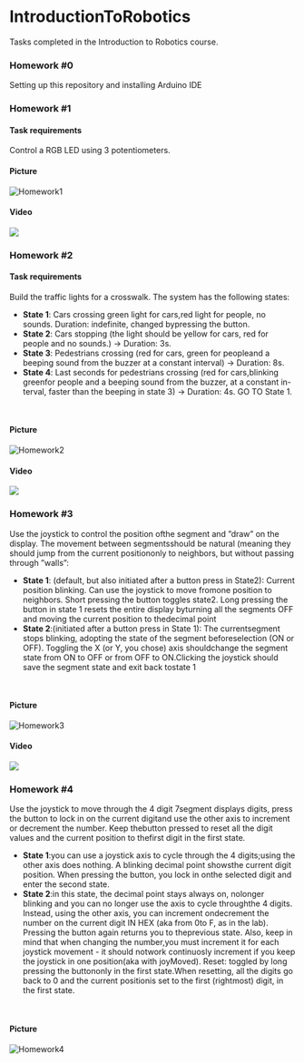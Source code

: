 # IntroductionToRobotics
Tasks completed in the Introduction to Robotics course.

### Homework #0
Setting up this repository and installing Arduino IDE

### Homework #1

#### Task requirements
Control a RGB LED using 3 potentiometers.

#### Picture
![Homework1](assets/Homework1-IntroductionToRobotics.jpeg)

#### Video
<a href =  "https://www.youtube.com/shorts/155iOZfabvE"><img src = "assets/Homework1-IntroductionToRobotics.jpeg"></a>

### Homework #2

#### Task requirements
Build  the  traffic  lights  for  a  crosswalk. The system has the following states:
  - **State 1**: Cars crossing  green light for cars,red  light  for  people,  no  sounds.   Duration:  indefinite,  changed  bypressing the button. 
  - **State 2**: Cars stopping (the  light  should  be  yellow  for  cars,  red  for  people  and  no  sounds.) -> Duration: 3s.
  - **State 3**: Pedestrians crossing (red for cars, green for peopleand a beeping sound from the buzzer at a constant interval) -> Duration: 8s.
  - **State 4**: Last seconds for pedestrians crossing (red for cars,blinking greenfor people and a beeping sound from the buzzer,  at a constant in-terval,  faster than the beeping in state 3) -> Duration: 4s. GO TO State 1.

<br>

#### Picture
![Homework2](assets/Homework2-IntroductionToRobotics.jpeg)

#### Video
<a href =  "https://youtube.com/shorts/HY_C5Y1m_iI?feature=share"><img src = "assets/Homework2-IntroductionToRobotics.jpeg"></a>

### Homework #3
Use the joystick to control the position ofthe segment and ”draw” on the display.  The movement between segmentsshould be natural (meaning they should jump from the current positiononly to neighbors, but without passing through ”walls”:
- **State 1**: (default,  but  also  initiated  after  a  button  press  in  State2):  Current  position  blinking.   Can  use  the  joystick  to  move  fromone  position  to  neighbors.   Short  pressing  the  button  toggles  state2.  Long pressing the button in state 1 resets the entire display byturning all the segments OFF and moving the current position to thedecimal point
- **State 2**:(initiated  after  a  button  press  in  State  1):   The  currentsegment  stops  blinking,  adopting  the  state  of  the  segment  beforeselection (ON or OFF). Toggling the X (or Y, you chose) axis shouldchange  the  segment  state  from  ON  to  OFF  or  from  OFF  to  ON.Clicking the joystick should save the segment state and exit back tostate 1
  
 <br>
 
 #### Picture
 ![Homework3](assets/Homework3-IntroductionToRobotics.jpeg)

#### Video
<a href =  "https://www.youtube.com/shorts/b7sC8phUVzk"><img src = "assets/Homework3-IntroductionToRobotics.jpeg"></a>

### Homework #4
Use the joystick to move through the 4 digit 7segment displays digits, press the button to lock in on the current digitand use the other axis to increment or decrement the number.  Keep thebutton pressed to reset all the digit values and the current position to thefirst digit in the first state.
- **State 1**:you can use a joystick axis to cycle through the 4 digits;using the other axis does nothing.  A blinking decimal point showsthe current digit position.  When pressing the button, you lock in onthe selected digit and enter the second state.
- **State 2**:in this state, the decimal point stays always on, nolonger blinking and you can no longer use the axis to cycle throughthe  4  digits.   Instead,  using  the  other  axis,  you  can  increment  ondecrement  the  number  on  the  current  digit  IN  HEX  (aka  from  0to F, as in the lab).  Pressing the button again returns you to theprevious state.  Also, keep in mind that when changing the number,you  must  increment  it  for  each  joystick  movement  -  it  should  notwork continuosly increment if you keep the joystick in one position(aka with joyMoved).
Reset:  toggled by long pressing the buttononly in the first state.When resetting, all the digits go back to 0 and the current positionis set to the first (rightmost) digit, in the first state.

<br> 

#### Picture
![Homework4](assets/Homework4-IntroductionToRobotics.jpeg)

